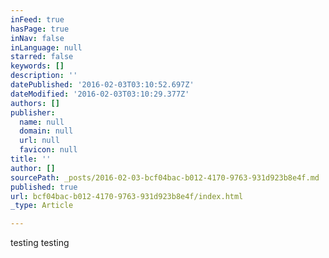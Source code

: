 ```yaml
---
inFeed: true
hasPage: true
inNav: false
inLanguage: null
starred: false
keywords: []
description: ''
datePublished: '2016-02-03T03:10:52.697Z'
dateModified: '2016-02-03T03:10:29.377Z'
authors: []
publisher:
  name: null
  domain: null
  url: null
  favicon: null
title: ''
author: []
sourcePath: _posts/2016-02-03-bcf04bac-b012-4170-9763-931d923b8e4f.md
published: true
url: bcf04bac-b012-4170-9763-931d923b8e4f/index.html
_type: Article

---
```

testing testing